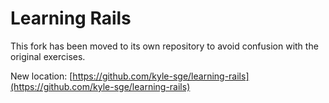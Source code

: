 # Learning Rails

This fork has been moved to its own repository to avoid confusion with the original exercises.

New location: [https://github.com/kyle-sge/learning-rails](https://github.com/kyle-sge/learning-rails)